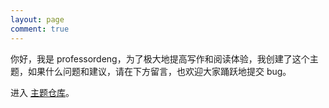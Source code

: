 ```yaml
---
layout: page
comment: true
---
```


你好，我是 professordeng，为了极大地提高写作和阅读体验，我创建了这个主题，如果什么问题和建议，请在下方留言，也欢迎大家踊跃地提交 bug。

进入 [主题仓库](https://github.com/professordeng/simple)。